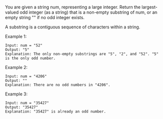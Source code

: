 You are given a string num, representing a large integer. Return the largest-valued odd integer (as a string) that is a non-empty substring of num, or an empty string "" if no odd integer exists.

A substring is a contiguous sequence of characters within a string.

Example 1:

    Input: num = "52"
    Output: "5"
    Explanation: The only non-empty substrings are "5", "2", and "52". "5" is the only odd number.

Example 2:

    Input: num = "4206"
    Output: ""
    Explanation: There are no odd numbers in "4206".

Example 3:

    Input: num = "35427"
    Output: "35427"
    Explanation: "35427" is already an odd number.
